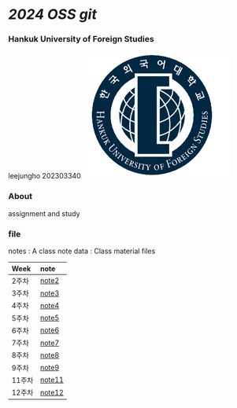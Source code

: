 # _*2024 OSS git*_


### Hankuk University of Foreign Studies
leejungho 202303340
![hufs](./image.png)

### About 
assignment and study

### file
notes : A class note
data : Class material files

| Week | note |
|:---|:---|
|2주차|[note2](notes/w2.md)|
|3주차|[note3](notes/w3.md)|
|4주차|[note4](notes/w4.md)|
|5주차|[note5](notes/w5.md)|
|6주차|[note6](notes/w6.md)|
|7주차|[note7](notes/w7.md)|
|8주차|[note8](notes/w8.md)|
|9주차|[note9](notes/w9.md)|
|11주차|[note11](notes/w11.md)|
|12주차|[note12](notes/w12.md)|
